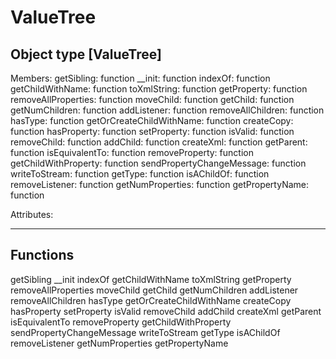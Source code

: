 # ValueTree

Object type [ValueTree]
-----------------------------------------------------------------

Members:
	                    getSibling:	function
	                        __init:	function
	                       indexOf:	function
	              getChildWithName:	function
	                   toXmlString:	function
	                   getProperty:	function
	           removeAllProperties:	function
	                     moveChild:	function
	                      getChild:	function
	                getNumChildren:	function
	                   addListener:	function
	             removeAllChildren:	function
	                       hasType:	function
	      getOrCreateChildWithName:	function
	                    createCopy:	function
	                   hasProperty:	function
	                   setProperty:	function
	                       isValid:	function
	                   removeChild:	function
	                      addChild:	function
	                     createXml:	function
	                     getParent:	function
	                isEquivalentTo:	function
	                removeProperty:	function
	          getChildWithProperty:	function
	     sendPropertyChangeMessage:	function
	                 writeToStream:	function
	                       getType:	function
	                    isAChildOf:	function
	                removeListener:	function
	              getNumProperties:	function
	               getPropertyName:	function


Attributes:

-----------------------------------------------------------------


## Functions

getSibling
__init
indexOf
getChildWithName
toXmlString
getProperty
removeAllProperties
moveChild
getChild
getNumChildren
addListener
removeAllChildren
hasType
getOrCreateChildWithName
createCopy
hasProperty
setProperty
isValid
removeChild
addChild
createXml
getParent
isEquivalentTo
removeProperty
getChildWithProperty
sendPropertyChangeMessage
writeToStream
getType
isAChildOf
removeListener
getNumProperties
getPropertyName